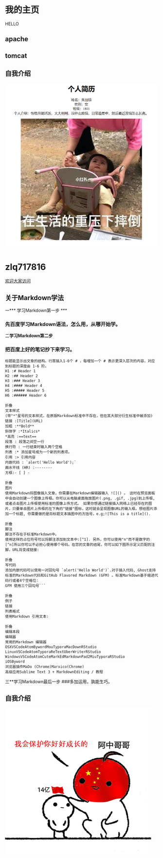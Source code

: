 # 我的主页
HELLO
## apache

## tomcat

## 自我介绍

![avatar](./img/mine.png)

# zlq717816
<a href="https://github.com/zlq717816">欢迎大家访问</a>
## 关于Markdown学法
一*** 学习Markdown第一步 ***
### 先百度学习Markdown语法，怎么用，从哪开始学。
二**学习Markdown第二步**
### 把百度上好的笔记抄下来学习。
    标题能显示出文章的结构。行首插入1-6个 # ，每增加一个 # 表示更深入层次的内容，对应到标题的深度由 1-6 阶。
    H1 :# Header 1
    H2 :## Header 2
    H3 :### Header 3
    H4 :#### Header 4
    H5 :##### Header 5
    H6 :###### Header 6
    
    折叠
    文本样式
    (带"*"星号的文本样式，在原版Markdown标准中不存在，但在其大部分衍生标准中被添加)
    链接 :[Title](URL)
    加粗 :**Bold**
    斜体字 :*Italics*
    *高亮 :==text==
    段落 : 段落之间空一行
    换行符 : 一行结束时输入两个空格
    列表 :* 添加星号成为一个新的列表项。
    引用 :> 引用内容
    内嵌代码 : `alert('Hello World');`
    画水平线 (HR) :--------
    方框:- [ ] -
    
    折叠
    图片
    使用Markdown将图像插入文章，你需要在Markdown编辑器输入 ![]() 。 这时在预览面板中会自动创建一个图像上传框。你可以从电脑桌面拖放图片(.png, .gif, .jpg)到上传框, 或者点击图片上传框使用标准的图像上传方式。 如果你想通过链接插入网络上已经存在的图片，只要单击图片上传框的左下角的"链接"图标，这时就会呈现图像URL的输入框。想给图片添加一个标题, 你需要做的是将标题文本插图中的方括号，e.g;![This is a title]().
    
    折叠
    脚注
    脚注不存在于标准Markdown中。
    使用这样的占位符号可以将脚注添加到文本中:[^1]. 另外，你可以使用"n"而不是数字的[^n]所以你可以不必担心使用哪个号码。在您的文章的结尾，你可以如下图所示定义匹配的注脚，URL将变成链接:
    
    折叠
    写代码
    添加内嵌代码可以使用一对回勾号 `alert('Hello World')`.对于插入代码, Ghost支持标准的Markdown代码和GitHub Flavored Markdown (GFM) 。标准Markdown基于缩进代码行或者4个空格位:
    GFM 使用三个回勾号```
    
    折叠
    例子
    链接
    列表格式
    使用Markdown 引用文本:
    
    折叠
    编辑本段
    编辑器
    常用的Markdown 编辑器
    OSXVSCodeAtomBywordMouTyporaMacDownRStudio
    LinuxVSCodeAtomTyporaReTextUberWriterRStudio
    WindowsVSCodeAtomCuteMarkEdMarkdownPad2MiuTyporaRStudio
    iOSByword
    浏览器插件MaDo (Chrome)Marxico(Chrome)
    高级应用Sublime Text 3 + MarkdownEditing / 教程
 三**学习Markdown最后一步
 ###多加运用，孰能生巧。
## 自我介绍

![avatar](./img/1.png)
